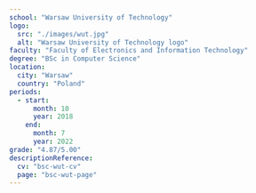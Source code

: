 ```yaml
---
school: "Warsaw University of Technology"
logo: 
  src: "./images/wut.jpg"
  alt: "Warsaw University of Technology logo"
faculty: "Faculty of Electronics and Information Technology"
degree: "BSc in Computer Science"
location:
  city: "Warsaw"
  country: "Poland"
periods:
  - start:
      month: 10
      year: 2018
    end:
      month: 7
      year: 2022
grade: "4.87/5.00"
descriptionReference:
  cv: "bsc-wut-cv"
  page: "bsc-wut-page"
---
```

